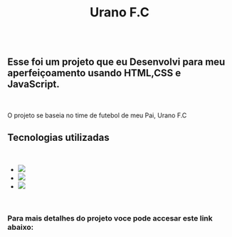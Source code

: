 <h1 align="center">Urano F.C</h1>
<br>
<br>
<h2>Esse foi um projeto que eu Desenvolvi para meu aperfeiçoamento usando HTML,CSS e JavaScript. </h2>
<br>
<p>O projeto se baseia no time de futebol de meu Pai, Urano F.C</p>

<h2>Tecnologias utilizadas</h2>
<br>
<uL>
   <li><img src="https://img.shields.io/badge/HTML5-E34F26?style=for-the-badge&logo=html5&logoColor=white"/>
   <li><img src="https://img.shields.io/badge/CSS3-1572B6?style=for-the-badge&logo=css3&logoColor=white"/>
   <li><img src="https://img.shields.io/badge/JavaScript-323330?style=for-the-badge&logo=javascript&logoColor=F7DF1E"/>		
   </li>
</ul>
<br>
<h3>Para mais detalhes do projeto voce pode accesar este link abaixo:</h3>  
   <a href=""</a>	

<br>
<br>
